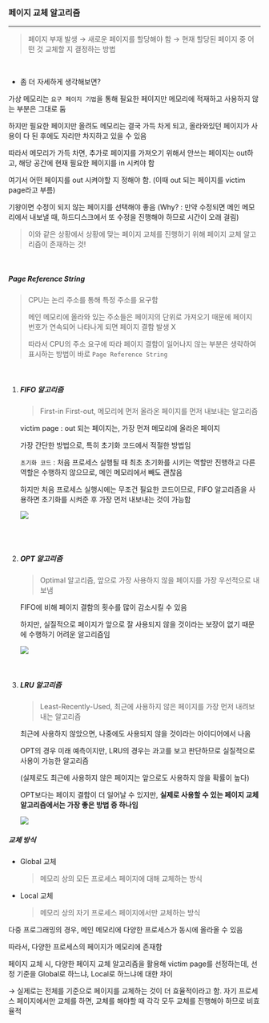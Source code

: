 ### 페이지 교체 알고리즘

---

> 페이지 부재 발생 → 새로운 페이지를 할당해야 함 → 현재 할당된 페이지 중 어떤 것 교체할 지 결정하는 방법

<br>

- 좀 더 자세하게 생각해보면?

가상 메모리는 `요구 페이지 기법`을 통해 필요한 페이지만 메모리에 적재하고 사용하지 않는 부분은 그대로 둠

하지만 필요한 페이지만 올려도 메모리는 결국 가득 차게 되고, 올라와있던 페이지가 사용이 다 된 후에도 자리만 차지하고 있을 수 있음

따라서 메모리가 가득 차면, 추가로 페이지를 가져오기 위해서 안쓰는 페이지는 out하고, 해당 공간에 현재 필요한 페이지를 in 시켜야 함

여기서 어떤 페이지를 out 시켜야할 지 정해야 함. (이때 out 되는 페이지를 victim page라고 부름) 

기왕이면 수정이 되지 않는 페이지를 선택해야 좋음
(Why? : 만약 수정되면 메인 메모리에서 내보낼 때, 하드디스크에서 또 수정을 진행해야 하므로 시간이 오래 걸림)

> 이와 같은 상황에서 상황에 맞는 페이지 교체를 진행하기 위해 페이지 교체 알고리즘이 존재하는 것!

<br>

##### Page Reference String

> CPU는 논리 주소를 통해 특정 주소를 요구함
>
> 메인 메모리에 올라와 있는 주소들은 페이지의 단위로 가져오기 때문에 페이지 번호가 연속되어 나타나게 되면 페이지 결함 발생 X
>
> 따라서 CPU의 주소 요구에 따라 페이지 결함이 일어나지 않는 부분은 생략하여 표시하는 방법이 바로 `Page Reference String`

<br>

1. ##### FIFO 알고리즘

   > First-in First-out, 메모리에 먼저 올라온 페이지를 먼저 내보내는 알고리즘

   victim page : out 되는 페이지는, 가장 먼저 메모리에 올라온 페이지

   가장 간단한 방법으로, 특히 초기화 코드에서 적절한 방법임

   `초기화 코드` : 처음 프로세스 실행될 때 최초 초기화를 시키는 역할만 진행하고 다른 역할은 수행하지 않으므로, 메인 메모리에서 빼도 괜찮음

   하지만 처음 프로세스 실행시에는 무조건 필요한 코드이므로, FIFO 알고리즘을 사용하면 초기화를 시켜준 후 가장 먼저 내보내는 것이 가능함

   

   <img src="https://img1.daumcdn.net/thumb/R1280x0/?scode=mtistory&fname=https%3A%2F%2Fk.kakaocdn.net%2Fdn%2FVQCGK%2FbtquJuqRkyS%2FLb3NgwHkBve08YhZpLkq31%2Fimg.png">

<br>

<br>

2. ##### OPT 알고리즘

   > Optimal 알고리즘, 앞으로 가장 사용하지 않을 페이지를 가장 우선적으로 내보냄

   FIFO에 비해 페이지 결함의 횟수를 많이 감소시킬 수 있음

   하지만, 실질적으로 페이지가 앞으로 잘 사용되지 않을 것이라는 보장이 없기 때문에 수행하기 어려운 알고리즘임

   <img src="https://img1.daumcdn.net/thumb/R1280x0/?scode=mtistory&fname=https%3A%2F%2Fk.kakaocdn.net%2Fdn%2FSvRs7%2FbtquHbeJLQX%2FWXmK7xdGUbIxl43t0JG6Qk%2Fimg.png">

<br>

3. ##### LRU 알고리즘

   > Least-Recently-Used, 최근에 사용하지 않은 페이지를 가장 먼저 내려보내는 알고리즘

   최근에 사용하지 않았으면, 나중에도 사용되지 않을 것이라는 아이디어에서 나옴

   OPT의 경우 미래 예측이지만, LRU의 경우는 과고를 보고 판단하므로 실질적으로 사용이 가능한 알고리즘

   (실제로도 최근에 사용하지 않은 페이지는 앞으로도 사용하지 않을 확률이 높다)

   OPT보다는 페이지 결함이 더 일어날 수 있지만, **실제로 사용할 수 있는 페이지 교체 알고리즘에서는 가장 좋은 방법 중 하나임**

   <img src="https://img1.daumcdn.net/thumb/R1280x0/?scode=mtistory&fname=https%3A%2F%2Fk.kakaocdn.net%2Fdn%2FnCgc3%2FbtquGW9VUrm%2FxTKnVKPOVQuSXmAuRehSw1%2Fimg.png">



##### 교체 방식

- Global 교체

  > 메모리 상의 모든 프로세스 페이지에 대해 교체하는 방식

- Local 교체

  > 메모리 상의 자기 프로세스 페이지에서만 교체하는 방식



다중 프로그래밍의 경우, 메인 메모리에 다양한 프로세스가 동시에 올라올 수 있음

따라서, 다양한 프로세스의 페이지가 메모리에 존재함

페이지 교체 시, 다양한 페이지 교체 알고리즘을 활용해 victim page를 선정하는데, 선정 기준을 Global로 하느냐, Local로 하느냐에 대한 차이

→ 실제로는 전체를 기준으로 페이지를 교체하는 것이 더 효율적이라고 함. 자기 프로세스 페이지에서만 교체를 하면, 교체를 해야할 때 각각 모두 교체를 진행해야 하므로 비효율적
